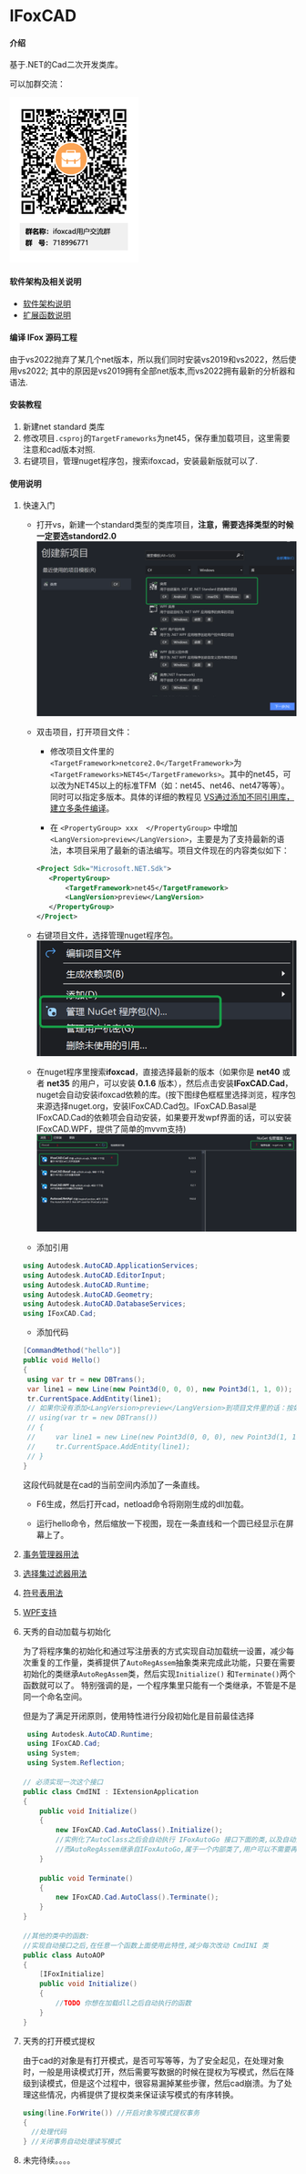 # IFoxCAD

#### 介绍

基于.NET的Cad二次开发类库。

可以加群交流：

![ifoxcad用户交流群群二维码](./docs/png/ifoxcad用户交流群群二维码.png)

#### 软件架构及相关说明

- [软件架构说明](/docs/关于IFoxCAD的架构说明.md)
- [扩展函数说明](/docs/关于扩展函数的说明.md)

#### 编译 IFox 源码工程

由于vs2022抛弃了某几个net版本，所以我们同时安装vs2019和vs2022，然后使用vs2022;
其中的原因是vs2019拥有全部net版本,而vs2022拥有最新的分析器和语法.

#### 安装教程

1. 新建net standard 类库
2. 修改项目`.csproj`的`TargetFrameworks`为net45，保存重加载项目，这里需要注意和cad版本对照.
3. 右键项目，管理nuget程序包，搜索ifoxcad，安装最新版就可以了.

#### 使用说明

1. 快速入门
   
   - 打开vs，新建一个standard类型的类库项目，**注意，需要选择类型的时候一定要选standord2.0** ![](./docs/png/standard.png)
   
   - 双击项目，打开项目文件：
     
     - 修改项目文件里的`<TargetFramework>netcore2.0</TargetFramework>`为`<TargetFrameworks>NET45</TargetFrameworks>`。其中的net45，可以改为NET45以上的标准TFM（如：net45、net46、net47等等）。同时可以指定多版本。具体的详细的教程见 [VS通过添加不同引用库，建立多条件编译]( https://www.yuque.com/vicwjb/zqpcd0/ufbwyl)。
     
     - 在 `<PropertyGroup> xxx  </PropertyGroup>` 中增加 `<LangVersion>preview</LangVersion>`，主要是为了支持最新的语法，本项目采用了最新的语法编写。项目文件现在的内容类似如下：
     
     ```xml
     <Project Sdk="Microsoft.NET.Sdk">
        <PropertyGroup>
            <TargetFramework>net45</TargetFramework>
            <LangVersion>preview</LangVersion>
        </PropertyGroup>
     </Project>
     ```
   
   - 右键项目文件，选择管理nuget程序包。![](./docs/png/nuget1.png)
   
   - 在nuget程序里搜索**ifoxcad**，直接选择最新的版本（如果你是 **net40** 或者 **net35** 的用户，可以安装 **0.1.6** 版本），然后点击安装**IFoxCAD.Cad**，nuget会自动安装ifoxcad依赖的库。(按下图绿色框框里选择浏览，程序包来源选择nuget.org，安装IFoxCAD.Cad包。IFoxCAD.Basal是IFoxCAD.Cad的依赖项会自动安装，如果要开发wpf界面的话，可以安装IFoxCAD.WPF，提供了简单的mvvm支持)![](./docs/png/nuget.png)
   
   - 添加引用
   
   ```c#
   using Autodesk.AutoCAD.ApplicationServices;
   using Autodesk.AutoCAD.EditorInput;
   using Autodesk.AutoCAD.Runtime;
   using Autodesk.AutoCAD.Geometry;
   using Autodesk.AutoCAD.DatabaseServices;
   using IFoxCAD.Cad;
   ```
   
   - 添加代码
   
   ```c#
   [CommandMethod("hello")]
   public void Hello()
   {
    using var tr = new DBTrans();
    var line1 = new Line(new Point3d(0, 0, 0), new Point3d(1, 1, 0));
    tr.CurrentSpace.AddEntity(line1);
    // 如果你没有添加<LangVersion>preview</LangVersion>到项目文件里的话：按如下旧语法：
    // using(var tr = new DBTrans())
    // {
    //     var line1 = new Line(new Point3d(0, 0, 0), new Point3d(1, 1, 0));
    //     tr.CurrentSpace.AddEntity(line1);
    // }
   }
   ```
   
   这段代码就是在cad的当前空间内添加了一条直线。
   
   - F6生成，然后打开cad，netload命令将刚刚生成的dll加载。
   
   - 运行hello命令，然后缩放一下视图，现在一条直线和一个圆已经显示在屏幕上了。

2. [事务管理器用法](/docs/DBTrans.md)

3. [选择集过滤器用法](/docs/SelectionFilter.md)

4. [符号表用法](/docs/SymbolTable.md)

5. [WPF支持](/docs/WPF.md)

6. 天秀的自动加载与初始化
   
   为了将程序集的初始化和通过写注册表的方式实现自动加载统一设置，减少每次重复的工作量，类裤提供了`AutoRegAssem`抽象类来完成此功能，只要在需要初始化的类继承`AutoRegAssem`类，然后实现`Initialize()` 和`Terminate()`两个函数就可以了。
   特别强调的是，一个程序集里只能有一个类继承，不管是不是同一个命名空间。
   
   但是为了满足开闭原则，使用特性进行分段初始化是目前最佳选择
   
   ```c#
    using Autodesk.AutoCAD.Runtime;
    using IFoxCAD.Cad;
    using System;
    using System.Reflection;
   
   // 必须实现一次这个接口
   public class CmdINI : IExtensionApplication
   {
       public void Initialize()
       {
           new IFoxCAD.Cad.AutoClass().Initialize();
           //实例化了AutoClass之后会自动执行 IFoxAutoGo 接口下面的类,以及自动执行 特性 [IFoxInitialize]
           //而AutoRegAssem继承自IFoxAutoGo,属于一个内部类了,用户可以不需要再处理此注册表部分.  
       }
   
       public void Terminate()
       {
           new IFoxCAD.Cad.AutoClass().Terminate();
       }
   }
   
   //其他的类中的函数:
   //实现自动接口之后,在任意一个函数上面使用此特性,减少每次改动 CmdINI 类
   public class AutoAOP
   {
       [IFoxInitialize]
       public void Initialize()
       { 
           //TODO 你想在加载dll之后自动执行的函数
       }
   }
   ```
   
   
   
7. 天秀的打开模式提权

   由于cad的对象是有打开模式，是否可写等等，为了安全起见，在处理对象时，一般是用读模式打开，然后需要写数据的时候在提权为写模式，然后在降级到读模式，但是这个过程中，很容易漏掉某些步骤，然后cad崩溃。为了处理这些情况，内裤提供了提权类来保证读写模式的有序转换。

   ```c#
   using(line.ForWrite()) //开启对象写模式提权事务
   {
     //处理代码
   } //关闭事务自动处理读写模式
   ```

8. 未完待续。。。。

